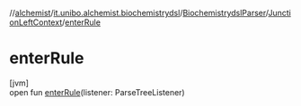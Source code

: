 //[alchemist](../../../../index.md)/[it.unibo.alchemist.biochemistrydsl](../../index.md)/[BiochemistrydslParser](../index.md)/[JunctionLeftContext](index.md)/[enterRule](enter-rule.md)

# enterRule

[jvm]\
open fun [enterRule](enter-rule.md)(listener: ParseTreeListener)
